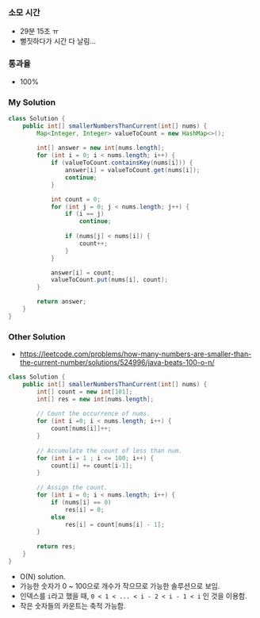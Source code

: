 ### 소모 시간
- 29분 15초 ㅠ
- 뻘짓하다가 시간 다 날림...

### 통과율
- 100%

### My Solution
```java
class Solution {
    public int[] smallerNumbersThanCurrent(int[] nums) {
        Map<Integer, Integer> valueToCount = new HashMap<>();
        
        int[] answer = new int[nums.length];
        for (int i = 0; i < nums.length; i++) {
            if (valueToCount.containsKey(nums[i])) {
                answer[i] = valueToCount.get(nums[i]);
                continue;
            }

            int count = 0;
            for (int j = 0; j < nums.length; j++) {
                if (i == j)
                    continue;
                
                if (nums[j] < nums[i]) {
                    count++;
                }
            }

            answer[i] = count;
            valueToCount.put(nums[i], count);
        }

        return answer;
    }
}
```

### Other Solution
- https://leetcode.com/problems/how-many-numbers-are-smaller-than-the-current-number/solutions/524996/java-beats-100-o-n/
```java
class Solution {
    public int[] smallerNumbersThanCurrent(int[] nums) {
        int[] count = new int[101];
        int[] res = new int[nums.length];
        
        // Count the occurrence of nums.
        for (int i =0; i < nums.length; i++) {
            count[nums[i]]++;
        }
        
        // Accumulate the count of less than num.
        for (int i = 1 ; i <= 100; i++) {
            count[i] += count[i-1];    
        }
        
        // Assign the count.
        for (int i = 0; i < nums.length; i++) {
            if (nums[i] == 0)
                res[i] = 0;
            else 
                res[i] = count[nums[i] - 1];
        }
        
        return res;        
    }
}
```
- O(N) solution.
- 가능한 숫자가 0 ~ 100으로 개수가 작으므로 가능한 솔루션으로 보임.
- 인덱스를 `i`라고 했을 때, `0 < 1 < ... < i - 2 < i - 1 < i` 인 것을 이용함.
- 작은 숫자들의 카운트는 축적 가능함.

